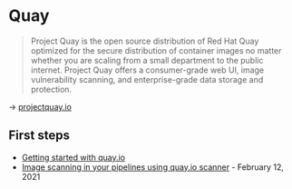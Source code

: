 # Quay

> Project Quay is the open source distribution of Red Hat Quay optimized for the secure distribution of container images no matter whether you are
> scaling from a small department to the public internet. Project Quay offers a consumer-grade web UI, image vulnerability scanning, and
> enterprise-grade data storage and protection.

→ [projectquay.io](https://www.projectquay.io/)

## First steps

* [Getting started with quay.io](https://docs.quay.io/solution/getting-started.html)
* [Image scanning in your pipelines using quay.io scanner](https://www.redhat.com/sysadmin/using-quayio-scanner) - February 12, 2021
